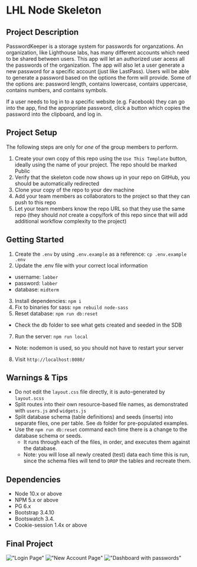 LHL Node Skeleton
=========
## Project Description 

PasswordKeeper is a storage system for passwords for organzations. An organization, like Lighthouse labs, has many different accounts which need to be shared between users. This app will let an authorized user acess all the passwords of the organization. The app will also let a user generate a new password for a specific account (just like LastPass). Users will be able to generate a password based on the options the form will provide. Some of the options are: password length, contains lowercase, contairs uppercase, contains numbers, and contains symbols.

If a user needs to log in to a specific website (e.g. Facebook) they can go into the app, find the appropriate password, click a button which copies the password into the clipboard, and log in.

## Project Setup

The following steps are only for _one_ of the group members to perform.

1. Create your own copy of this repo using the `Use This Template` button, ideally using the name of your project. The repo should be marked Public
2. Verify that the skeleton code now shows up in your repo on GitHub, you should be automatically redirected
3. Clone your copy of the repo to your dev machine
4. Add your team members as collaborators to the project so that they can push to this repo
5. Let your team members know the repo URL so that they use the same repo (they should _not_ create a copy/fork of this repo since that will add additional workflow complexity to the project)


## Getting Started

1. Create the `.env` by using `.env.example` as a reference: `cp .env.example .env`
2. Update the .env file with your correct local information 
  - username: `labber` 
  - password: `labber` 
  - database: `midterm`
3. Install dependencies: `npm i`
4. Fix to binaries for sass: `npm rebuild node-sass`
5. Reset database: ``npm run db:reset``
  - Check the db folder to see what gets created and seeded in the SDB
7. Run the server: `npm run local`
  - Note: nodemon is used, so you should not have to restart your server
8. Visit `http://localhost:8080/`

## Warnings & Tips

- Do not edit the `layout.css` file directly, it is auto-generated by `layout.scss`
- Split routes into their own resource-based file names, as demonstrated with `users.js` and `widgets.js`
- Split database schema (table definitions) and seeds (inserts) into separate files, one per table. See `db` folder for pre-populated examples. 
- Use the `npm run db:reset` command each time there is a change to the database schema or seeds. 
  - It runs through each of the files, in order, and executes them against the database. 
  - Note: you will lose all newly created (test) data each time this is run, since the schema files will tend to `DROP` the tables and recreate them.

## Dependencies

- Node 10.x or above
- NPM 5.x or above
- PG 6.x
- Bootstrap 3.4.10
- Bootswatch 3.4.
- Cookie-session 1.4x or above 

## Final Project 
!["Login Page"]("https://github.com/faridamoussaeff/PasswordKeeper/blob/master/docs/loginpage.png")
!["New Account Page"]("https://github.com/faridamoussaeff/PasswordKeeper/blob/master/docs/newaccount.png")
!["Dashboard with passwords"]("https://github.com/faridamoussaeff/PasswordKeeper/blob/master/docs/passwords-dashboard.png")

